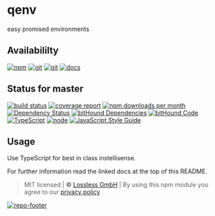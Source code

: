 # qenv

easy promised environments

## Availabililty

[![npm](https://pushrocks.gitlab.io/assets/repo-button-npm.svg)](https://www.npmjs.com/package/qenv)
[![git](https://pushrocks.gitlab.io/assets/repo-button-git.svg)](https://GitLab.com/pushrocks/qenv)
[![git](https://pushrocks.gitlab.io/assets/repo-button-mirror.svg)](https://github.com/pushrocks/qenv)
[![docs](https://pushrocks.gitlab.io/assets/repo-button-docs.svg)](https://pushrocks.gitlab.io/qenv/)

## Status for master

[![build status](https://GitLab.com/pushrocks/qenv/badges/master/build.svg)](https://GitLab.com/pushrocks/qenv/commits/master)
[![coverage report](https://GitLab.com/pushrocks/qenv/badges/master/coverage.svg)](https://GitLab.com/pushrocks/qenv/commits/master)
[![npm downloads per month](https://img.shields.io/npm/dm/qenv.svg)](https://www.npmjs.com/package/qenv)
[![Dependency Status](https://david-dm.org/pushrocks/qenv.svg)](https://david-dm.org/pushrocks/qenv)
[![bitHound Dependencies](https://www.bithound.io/github/pushrocks/qenv/badges/dependencies.svg)](https://www.bithound.io/github/pushrocks/qenv/master/dependencies/npm)
[![bitHound Code](https://www.bithound.io/github/pushrocks/qenv/badges/code.svg)](https://www.bithound.io/github/pushrocks/qenv)
[![TypeScript](https://img.shields.io/badge/TypeScript-2.x-blue.svg)](https://nodejs.org/dist/latest-v6.x/docs/api/)
[![node](https://img.shields.io/badge/node->=%206.x.x-blue.svg)](https://nodejs.org/dist/latest-v6.x/docs/api/)
[![JavaScript Style Guide](https://img.shields.io/badge/code%20style-standard-brightgreen.svg)](http://standardjs.com/)

## Usage

Use TypeScript for best in class instellisense.

For further information read the linked docs at the top of this README.

> MIT licensed | **&copy;** [Lossless GmbH](https://lossless.gmbh)
> | By using this npm module you agree to our [privacy policy](https://lossless.gmbH/privacy.html)

[![repo-footer](https://pushrocks.gitlab.io/assets/repo-footer.svg)](https://push.rocks)

